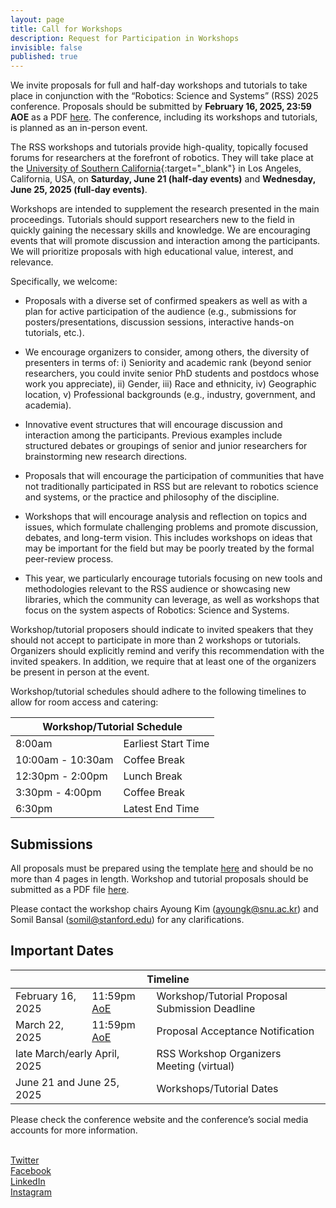 ```yaml
---
layout: page
title: Call for Workshops
description: Request for Participation in Workshops
invisible: false
published: true
---
```




We invite proposals for full and half-day workshops and tutorials to take place in conjunction with the “Robotics: Science and Systems” (RSS) 2025 conference. 
Proposals should be submitted by  **February 16, 2025, 23:59 AOE** as a PDF [here](https://docs.google.com/forms/d/e/1FAIpQLScuu8djGKQdE9l7Z17Qg8ncLT0-8qYRYjAO84Q_5vLsyRVC8w/viewform?usp=sharing). The conference, including its workshops and tutorials, is planned as an in-person event.

The RSS workshops and tutorials provide high-quality, topically focused forums for researchers at the forefront of robotics.
They will take place at the [University of Southern California](https://www.usc.edu/){:target="_blank"} in Los Angeles, California, USA, on **Saturday, June 21 (half-day events)** and **Wednesday, June 25, 2025 (full-day events)**. 

Workshops are intended to supplement the research presented in the main proceedings. Tutorials should support researchers new to the field in quickly gaining the necessary skills and knowledge. We are encouraging events that will promote discussion and interaction among the participants. We will prioritize proposals with high educational value, interest, and relevance. 


Specifically, we welcome:

* Proposals with a diverse set of confirmed speakers as well as with a plan for active participation of the audience (e.g., submissions for posters/presentations, discussion sessions, interactive hands-on tutorials, etc.).

* We encourage organizers to consider, among others, the diversity of presenters in terms of: i) Seniority and academic rank (beyond senior researchers, you could invite senior PhD students and postdocs whose work you appreciate), ii) Gender, iii) Race and ethnicity, iv) Geographic location, v) Professional backgrounds (e.g., industry, government, and academia).

* Innovative event structures that will encourage discussion and interaction among the participants. Previous examples include structured debates or groupings of senior and junior researchers for brainstorming new research directions.

* Proposals that will encourage the participation of communities that have not traditionally participated in RSS but are relevant to robotics science and systems, or the practice and philosophy of the discipline.

* Workshops that will encourage analysis and reflection on topics and issues, which formulate challenging problems and promote discussion, debates, and long-term vision. This includes workshops on ideas that may be important for the field but may be poorly treated by the formal peer-review process.

* This year, we particularly encourage tutorials focusing on new tools and methodologies relevant to the RSS audience or showcasing new libraries, which the community can leverage, as well as workshops that focus on the system aspects of Robotics: Science and Systems. 

Workshop/tutorial proposers should indicate to invited speakers that they should not accept to participate in more than 2 workshops or tutorials. 
Organizers should explicitly remind and verify this recommendation with the invited speakers. 
In addition, we require that at least one of the organizers be present in person at the event.

Workshop/tutorial schedules should adhere to the following timelines to allow for room access and catering:

<table class="table">
    <thead>
        <tr>
            <th colspan="3">Workshop/Tutorial Schedule</th>
        </tr>
    </thead>
    <tbody>
        <tr>
            <td>8:00am</td>
            <td colspan="2">Earliest Start Time</td>
        </tr>
        <tr>
            <td>10:00am - 10:30am</td>
            <td colspan="2">Coffee Break</td>
        </tr>
        <tr>
            <td>12:30pm - 2:00pm</td>
            <td colspan="2">Lunch Break</td>
        </tr>
        <tr>
            <td>3:30pm - 4:00pm</td>
            <td colspan="2">Coffee Break</td>
        </tr>
        <tr>
            <td>6:30pm</td>
            <td colspan="2">Latest End Time</td>
        </tr>
    </tbody>
</table>

## Submissions 

All proposals must be prepared using the template [here](https://docs.google.com/document/d/19H8EWMB-yU-JQOYj-tew5vGkKECl0DAa1mH6jncUaKI/edit?usp=sharing) and should be no more than 4 pages in length.
Workshop and tutorial proposals should be submitted as a PDF file [here](https://docs.google.com/forms/d/e/1FAIpQLScuu8djGKQdE9l7Z17Qg8ncLT0-8qYRYjAO84Q_5vLsyRVC8w/viewform?usp=sharing).

<!-- Please contact the workshop chairs Ayoung Kim (ayoungk@snu.ac.kr) and Somil Bansal (somil@stanford.edu)  for any clarifications. -->
Please contact the workshop chairs Ayoung Kim (<a href="mailto:ayoungk@snu.ac.kr">ayoungk@snu.ac.kr</a>) and Somil Bansal (<a href="mailto:somil@stanford.edu">somil@stanford.edu</a>) for any clarifications.





## Important Dates
<!-- 
<table class="table">
    <tbody>
      <tr>
        <td >Workshop Proposal Template <a href="https://docs.google.com/document/d/1sB6bz24J8EMSQdpIRsUIWjjfVAJ4mJNsikNmg3f5Oug/">Link</a></td>
      </tr>
      <tr>
      <td >Workshop Proposal Submission <a href="https://docs.google.com/forms/d/e/1FAIpQLSec-uUS7LNlIWVGyaGucJ5qkT6oACbKLkRP2O75dXqpzKFhCQ/viewform">Link</a></td>
      </tr>
    </tbody>
</table>


 -->
<table class="table">
    <thead>
        <tr>
            <th colspan="3">Timeline</th>
        </tr>
    </thead>
    <tbody>
        <tr>
            <td>February 16, 2025</td>
            <td>11:59pm <a href="https://time.is/Anywhere_on_Earth">AoE</a></td>
            <td>Workshop/Tutorial Proposal Submission Deadline</td>
        </tr>
        <tr>
            <!-- <td colspan="2">March 22, 2025</td> -->
            <td>March 22, 2025</td>
            <td>11:59pm <a href="https://time.is/Anywhere_on_Earth">AoE</a></td>
            <td>Proposal Acceptance Notification</td>
        </tr>
        <tr>
            <td colspan="2">late March/early April, 2025</td>
            <td>RSS Workshop Organizers Meeting (virtual)</td>
        </tr>
        <tr>
            <td colspan="2">June 21 and June 25, 2025</td>
            <td>Workshops/Tutorial Dates</td>
        </tr>
    </tbody>
</table>

<!-- use  </strike> -->

Please check the conference website and the conference’s social media accounts for more information.

<br>
<a target="_blank" href="https://twitter.com/RoboticsSciSys"><i class="fa fa-twitter"></i> Twitter </a>
<br>
<a target="_blank" href="https://www.facebook.com/RoboticsSciSys"><i class="fa fa-facebook"></i>  Facebook  </a>
<br>
<a target="_blank" href="https://www.linkedin.com/in/rss-conference-99b28823b/"><i class="fa fa-linkedin"></i>  LinkedIn  </a>
<br>
<a target="_blank" href="https://www.instagram.com/rssconference"><i class="fa fa-instagram"></i>  Instagram  </a>
<br>

